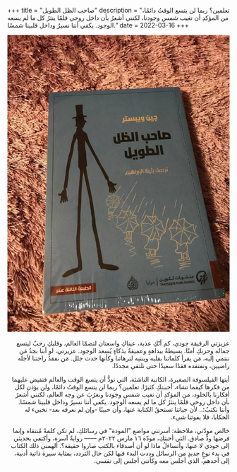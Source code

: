 +++
title = "صاحب الظل الطويل"
description = "تعلمين؟ ربما لن يتسع الوقتُ دائمًا، من المؤكدِ أن تغيب شمس وجودنا، لكنني أشعرُ بأن داخل روحي قلمًا ينثرُ كل ما لم يسعه الوجود. يكفي أننا نسيرُ وداخل قلبينا شمسًا."
date = 2022-03-16
+++

<div dir="rtl">

![the-book](the-book.jpg)

عزيزتي الرقيقة جودي،
كم أنّكِ عذبة، عيناكِ واسعتان لتضمّا العالم، وقلبكِ رحبٌ ليتسع جماله وحزنكِ آمنًا. بسيطةٌ ببداهةٍ وعميقةٌ بذكاءٍ يُسعد الوجود.
عزيزتي،
لو أننا نجدُ مَن ننتمي إليه، مَن يقرأ كلماتنا بقلبه وينتبه لترهاتنا وكأنها حدث جلل. مَن نفقدُ راحتنا لأجله راضيين، ونفتقده فقدًا سعيدًا حتى نلتقي مجددًا.

أيتها الفيلسوفة الصغيرة، الكاتبة الناشئة، التي تودُّ أن يتسع الوقت والعالم فتفيض عليهما من فكرها كيفما تشاء، أحببتكِ كثيرًا.
تعلمين؟ ربما لن يتسع الوقتُ دائمًا، ولن يؤذن لكل أفكارنا بالخلود، من المؤكدِ أن تغيب شمس وجودنا ونغرُبَ عن وجه العالم، لكنني أشعرُ بأن داخل روحي قلمًا ينثرُ كل ما لم يسعه الوجود. يكفي أننا نسيرُ وداخل قلبينا شمسًا.
وأننا نكتبُ؛.. 
لأن حياتنا تستحقُ الكتابة عنها، وأن حبيبًا -وإن لم نعرفه بعد- نخبيء له الحكايا، فلا يفوتنا شيء.

خالص مودّتي،
ملاحظة: أسرتني مواضع "المودة" في رسائلكِ، لم تكن كلمةً مُنتقاه وإنما فرضها ودٌّ صادق.
التي أحبتكِ،
مودّة
١٦ مارس ٢٠٢٢م
——
روايةٌ آسرة، وأكتفي بحديثي إلى جودي لا عنها، وأتساءلُ ماذا لو أن أصدقاء بالكتب صاروا حقيقة؟.
ألهمني ذلك الكتاب في بدء نوعٍ جديدٍ من الرسائل وددت البدء فيها لكن حال التردد، بمثابة سيرة ذاتية أدبية، إلى أحدهم، الذي أجلس معه وكأنني أجلس إلى نفسي.

</div>
